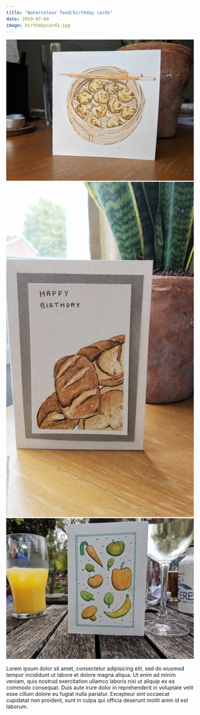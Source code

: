 ```yaml
---
title: "Watercolour food/birthday cards"
date: 2019-07-04
image: birthdaycard1.jpg
---
```


![Momo card](birthdaycard1.jpg)
![Bread card](birthdaycard2.jpeg)
![Fruit and veg card](birthdaycard3.jpeg)

Lorem ipsum dolor sit amet, consectetur adipisicing elit, sed do eiusmod tempor incididunt ut labore et dolore magna aliqua. Ut enim ad minim veniam, quis nostrud exercitation ullamco laboris nisi ut aliquip ex ea commodo consequat. Duis aute irure dolor in reprehenderit in voluptate velit esse cillum dolore eu fugiat nulla pariatur. Excepteur sint occaecat cupidatat non proident, sunt in culpa qui officia deserunt mollit anim id est laborum.

